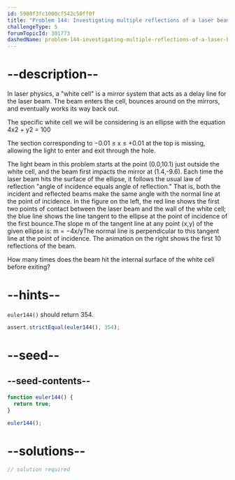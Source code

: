 ```yaml
---
id: 5900f3fc1000cf542c50ff0f
title: "Problem 144: Investigating multiple reflections of a laser beam"
challengeType: 5
forumTopicId: 301773
dashedName: problem-144-investigating-multiple-reflections-of-a-laser-beam
---
```


# --description--

In laser physics, a "white cell" is a mirror system that acts as a delay line for the laser beam. The beam enters the cell, bounces around on the mirrors, and eventually works its way back out.

The specific white cell we will be considering is an ellipse with the equation 4x2 + y2 = 100

The section corresponding to −0.01 ≤ x ≤ +0.01 at the top is missing, allowing the light to enter and exit through the hole.

The light beam in this problem starts at the point (0.0,10.1) just outside the white cell, and the beam first impacts the mirror at (1.4,-9.6). Each time the laser beam hits the surface of the ellipse, it follows the usual law of reflection "angle of incidence equals angle of reflection." That is, both the incident and reflected beams make the same angle with the normal line at the point of incidence. In the figure on the left, the red line shows the first two points of contact between the laser beam and the wall of the white cell; the blue line shows the line tangent to the ellipse at the point of incidence of the first bounce.The slope m of the tangent line at any point (x,y) of the given ellipse is: m = −4x/yThe normal line is perpendicular to this tangent line at the point of incidence. The animation on the right shows the first 10 reflections of the beam.

How many times does the beam hit the internal surface of the white cell before exiting?

# --hints--

`euler144()` should return 354.

```js
assert.strictEqual(euler144(), 354);
```

# --seed--

## --seed-contents--

```js
function euler144() {
  return true;
}

euler144();
```

# --solutions--

```js
// solution required
```
